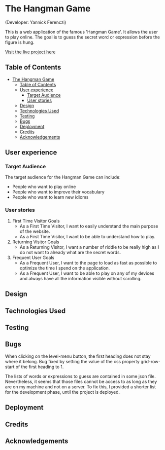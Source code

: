 # The Hangman Game

(Developer: Yannick Ferenczi)

This is a web application of the famous 'Hangman Game'. It allows the user to play online. The goal is to guess the secret word or expression before the figure is hung.

[Visit the live project here](https://yannickferenczi.github.io/the-hangman-game/)


## Table of Contents

- [The Hangman Game](#the-hangman-game)
  - [Table of Contents](#table-of-contents)
  - [User experience](#user-experience)
    - [Target Audience](#target-audience)
    - [User stories](#user-stories)
  - [Design](#design)
  - [Technologies Used](#technologies-used)
  - [Testing](#testing)
  - [Bugs](#bugs)
  - [Deployment](#deployment)
  - [Credits](#credits)
  - [Acknowledgements](#acknowledgements)

## User experience

### Target Audience

The target audience for the Hangman Game can include:

- People who want to play online
- People who want to improve their vocabulary
- People who want to learn new idioms

### User stories

1. First Time Visitor Goals
   - As a First Time Visitor, I want to easily understand the main purpose of the website.
   - As a First Time Visitor, I want to be able to understand how to play.
2. Returning Visitor Goals
   - As a Returning Visitor, I want a number of riddle to be really high as I do not want to already what are the secret words.
3. Frequent User Goals
   - As a Frequent User, I want to the page to load as fast as possible to optimize the time I spend on the application.
   - As a Frequent User, I want to be able to play on any of my devices and always have all the information visible without scrolling.

## Design

## Technologies Used

## Testing

## Bugs

When clicking on the level-menu button, the first heading does not stay where it belong.
Bug fixed by setting the value of the css property grid-row-start of the first heading to 1.

The lists of words or expressions to guess are contained in some json file. Nevertheless, it seems that those files cannot be access to as long as they are on my machine and not on a server.
To fix this, I provided a shorter list for the development phase, until the project is deployed.

## Deployment

## Credits

## Acknowledgements
